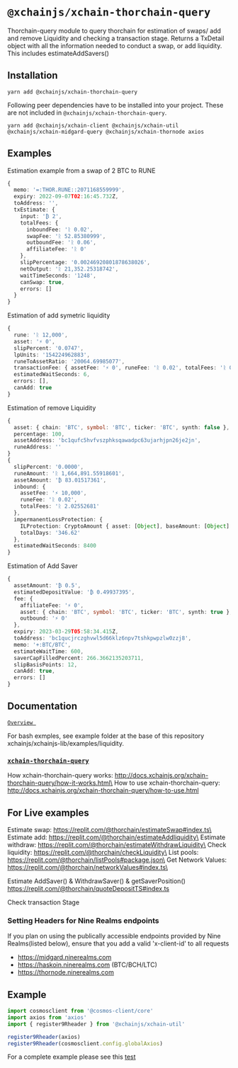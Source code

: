 # `@xchainjs/xchain-thorchain-query`

Thorchain-query module to query thorchain for estimation of swaps/ add and remove Liquidity and checking a transaction stage.
Returns a TxDetail object with all the information needed to conduct a swap, or add liquidity. This includes estimateAddSavers()

## Installation

```
yarn add @xchainjs/xchain-thorchain-query
```

Following peer dependencies have to be installed into your project. These are not included in `@xchainjs/xchain-thorchain-query`.

```
yarn add @xchainjs/xchain-client @xchainjs/xchain-util @xchainjs/xchain-midgard-query @xchainjs/xchain-thornode axios

```

## Examples

Estimation example from a swap of 2 BTC to RUNE

```ts
{
  memo: '=:THOR.RUNE::2071168559999',
  expiry: 2022-09-07T02:16:45.732Z,
  toAddress: '',
  txEstimate: {
    input: '₿ 2',
    totalFees: {
      inboundFee: 'ᚱ 0.02',
      swapFee: 'ᚱ 52.85380999',
      outboundFee: 'ᚱ 0.06',
      affiliateFee: 'ᚱ 0'
    },
    slipPercentage: '0.00246920801878638026',
    netOutput: 'ᚱ 21,352.25318742',
    waitTimeSeconds: '1248',
    canSwap: true,
    errors: []
  }
}
```

Estimation of add symetric liquidity

```ts
{
  rune: 'ᚱ 12,000',
  asset: '⚡ 0',
  slipPercent: '0.0747',
  lpUnits: '154224962883',
  runeToAssetRatio: '20064.69985077',
  transactionFee: { assetFee: '⚡ 0', runeFee: 'ᚱ 0.02', totalFees: 'ᚱ 0.02' },
  estimatedWaitSeconds: 6,
  errors: [],
  canAdd: true
}
```

Estimation of remove Liquidity

```ts
{
  asset: { chain: 'BTC', symbol: 'BTC', ticker: 'BTC', synth: false },
  percentage: 100,
  assetAddress: 'bc1qufc5hvfvszphksqawadpc63ujarhjpn26je2jn',
  runeAddress: ''
}
{
  slipPercent: '0.0000',
  runeAmount: 'ᚱ 1,664,891.55918601',
  assetAmount: '₿ 83.01517361',
  inbound: {
    assetFee: '⚡ 10,000',
    runeFee: 'ᚱ 0.02',
    totalFees: 'ᚱ 2.02552681'
  },
  impermanentLossProtection: {
    ILProtection: CryptoAmount { asset: [Object], baseAmount: [Object] },
    totalDays: '346.62'
  },
  estimatedWaitSeconds: 8400
}
```

Estimation of Add Saver

```ts
{
  assetAmount: '₿ 0.5',
  estimatedDepositValue: '₿ 0.49937395',
  fee: {
    affiliateFee: '⚡ 0',
    asset: { chain: 'BTC', symbol: 'BTC', ticker: 'BTC', synth: true },
    outbound: '⚡ 0'
  },
  expiry: 2023-03-29T05:58:34.415Z,
  toAddress: 'bc1qucjrczghvwl5d66klz6npv7tshkpwpzlw0zzj8',
  memo: '+:BTC/BTC',
  estimateWaitTime: 600,
  saverCapFilledPercent: 266.3662135203711,
  slipBasisPoints: 12,
  canAdd: true,
  errors: []
}
```

## Documentation

[`Overview `](https://dev.thorchain.org/thorchain-dev/xchainjs-integration-guide/query-package)

For bash exmples, see example folder at the base of this repository xchainjs/xchainjs-lib/examples/liquidity.

### [`xchain-thorchain-query`](http://docs.xchainjs.org/xchain-thorchain-query/)

How xchain-thorchain-query works: http://docs.xchainjs.org/xchain-thorchain-query/how-it-works.html\
How to use xchain-thorchain-query: http://docs.xchainjs.org/xchain-thorchain-query/how-to-use.html

## For Live examples

Estimate swap: https://replit.com/@thorchain/estimateSwap#index.ts\
Estimate add: https://replit.com/@thorchain/estimateAddliquidity\
Estimate withdraw: https://replit.com/@thorchain/estimateWithdrawLiquidity\
Check liquidity: https://replit.com/@thorchain/checkLiquidity\
List pools: https://replit.com/@thorchain/listPools#package.json\
Get Network Values: https://replit.com/@thorchain/networkValues#index.ts\

Estimate AddSaver() & WithdrawSaver() & getSaverPosition() https://replit.com/@thorchain/quoteDepositTS#index.ts

Check transaction Stage

### Setting Headers for Nine Realms endpoints

If you plan on using the publically accessible endpoints provided by Nine Realms(listed below), ensure that you add a valid 'x-client-id' to all requests

- https://midgard.ninerealms.com
- https://haskoin.ninerealms.com (BTC/BCH/LTC)
- https://thornode.ninerealms.com

## Example

```typescript
import cosmosclient from '@cosmos-client/core'
import axios from 'axios'
import { register9Rheader } from '@xchainjs/xchain-util'

register9Rheader(axios)
register9Rheader(cosmosclient.config.globalAxios)
```

For a complete example please see this [test](https://github.com/xchainjs/xchainjs-lib/blob/master/packages/xchain-thorchain-amm/__e2e__/wallet.e2e.ts)
